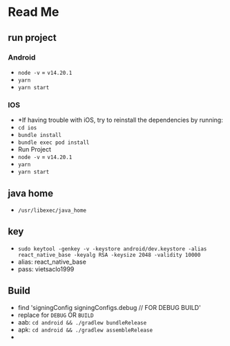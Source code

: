 # Read Me

## run project

### Android
  - `node -v` = `v14.20.1`
  - `yarn`
  - `yarn start`

### IOS
  - *If having trouble with iOS, try to reinstall the dependencies by running:
  - `cd ios`
  - `bundle install`
  - `bundle exec pod install`
  - Run Project
  - `node -v` = `v14.20.1`
  - `yarn`
  - `yarn start`

## java home
  - `/usr/libexec/java_home`
## key
  - `sudo keytool -genkey -v -keystore android/dev.keystore -alias react_native_base -keyalg RSA -keysize 2048 -validity 10000`
  - alias: react_native_base
  - pass: vietsaclo1999

## Build
  - find 'signingConfig signingConfigs.debug // FOR DEBUG BUILD' 
  - replace for `DEBUG` OR `BUILD`
  - aab: `cd android && ./gradlew bundleRelease`
  - apk: `cd android && ./gradlew assembleRelease`
  - 